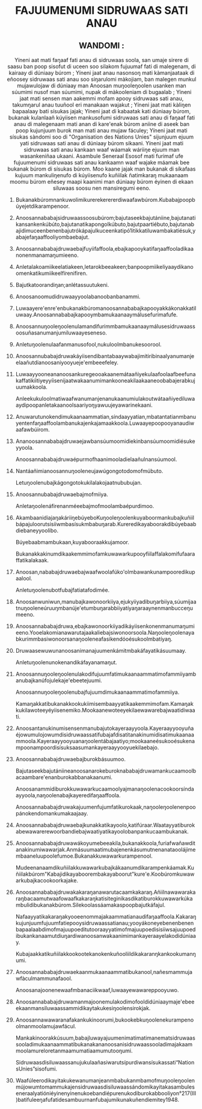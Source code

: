 <h1 align='center'>FAJUUMENUMI SIDRUWAAS SATI ANAU</h1>
<h2 align='center'>WANDOMI :</h2>
<p align='center'>Yíneni aat mati faŋaaf fati anau di sidruwaas soola, san umaje sirere di saasu ban poop sisofut di uceen soo silakom fujuumaf fati di malegenam, di kairaay di dúniaay búrom ;
Yíneni jaat anau nasonsoŋ mati kàmanjaataak di eñoosey sidruwaas sati anau soo siŋarulomi màkojiam, ban malegen munkul mujawulojaw di dúniaay man Anoosan muŋooleŋoolen usanken man súumimi nusof man súumimi, nupak di màkooleniam di bugaalab ;
Yíneni jaat mati sensen man aakemmi mofam apooy sidruwaas sati anau, takumŋarul anau tuuñool eri manakaan wajakut ;
Yíneni jaat mati kàliŋen bapaalaay bati sísukas jajak;
Yíneni jaat di kabaatak kati dúniaay búrom, bukanak kulanlaañ kúyiisen mankusofumi sidruwaas sati anau di faŋaaf fati anau di malegenaam mati anan di kare'enak búrom aniine di aseek ban poop kujunjuum burok man mati anau mujaw fáculey;
Yíneni jaat mati sísukas sàndomi soo di "Organisation des Nations Unies" sijunjuum ejuum yati sidruwaas sati anau di dúniaay búrom sikaani.
Yíneni jaat mati sidruwaas sati anau kankaan waaf wáamak wáriiŋe ejuum man wasankeniñaa ukaani.
Asambule Seneraal
Esosof mati furimaf ufe fujuumenumi sidruwaas sati anau kankaamn waaf wajake máamak bee bukanak búrom di sísukas búrom. Moo kaane jajak man bukanak di síkafaas kujuum mankuliŋenufo di kúyiisenufo kuñiilak ñatimkaraŋ mukaanaam moomu búrom eñesey maapi kaanimi man dúniaay búrom éyinen di ekaan siluwaas soosu nen mansiregumi eeno.</p>
<ol>
  <li>
    <p>Bukanakbúromnankuwolimikurerekerererdiwaafawbúrom.Kubabajpoopbúyejetdikarampenoor.</p>
  </li>
  <li>
    <p>Anoosannababajsidruwaassoosubúrom;bajutaseekbajutániine,bajutanatikansankenkúbúto,bajutanatikapongolkúbuto,bajutpaartiébuto,bajutanabajidimuceenbenenbajutrókápajulkuceenkatipó1itikkatiluwambakatiésuk,yabajefaŋaaffooliyombaebajut.</p>
  </li>
  <li>
    <p>Anoosannababajdruwaebajfuyiifaffoola,ebajkapooykatifaŋaaffooladikaanonenmanamaŋumieeno.</p>
  </li>
  <li>
    <p>Anletalakoamiikeelatiakeen,letarokbeeakeen;banpoopmiikeliyaaydikanoomenkatikumiikeelfírenifiren.</p>
  </li>
  <li>
    <p>Bajutkatoorandiŋan;anlétassuutukeni.</p>
  </li>
  <li>
    <p>Anoosanoomudidruwaayyoolabanoobanbanammi.</p>
  </li>
  <li>
    <p>Luwaayere'enre'enbukanakbúromanoosannababajkapooyakkákonakkatiluwaay.Anoosannababajkapooymbamukaanaaymálusefurimafufe.</p>
  </li>
  <li>
    <p>Anoosannuŋooleŋoolenulamandifurimmbamukaanaaymálusesidruwaassoosuñasanumanjumiluwaayeseneso.</p>
  </li>
  <li>
    <p>Anletuŋoolenulaafanmanusofool,nukuloolmbanukesoorool.</p>
  </li>
  <li>
    <p>Anoosannubabajdruwakáyiisendibantabaaywabajimitiribinaalyanumanjeelaañutdianoosaniyooyueje'embeeefeley.</p>
  </li>
  <li>
    <p>Luwaayyooneananoosankuregeooakaanemátaañiyekulaafoolaafbeefunakaffatikíitiyeyyíisenijaatwakaanumimankooneakilaakaaneoobabajerabkujuumakkoola.</p>
    <p>Anleekukuloolmatiwaafwanumanjenanukaanumiulakoutwátaañiyediluwaaydipoopanletakaanoolsaariyoŋyawuujeyawarinekaani.</p>
  </li>
  <li>
    <p>Anuwarutunokendimukaanaammatian,síndaayyatian,mbatantatianmbanuyentenfaŋaaffoolambanukajenkajamaakkoola.Luwaayepoopooyanaudiwaafawbúirom.</p>
  </li>
  <li>
    <p>Ananoosannababajdruwaejawbansúumoomidiekinbansúumoomidiésukeyyoola.</p>
    <p>Anoosannababajdruwaépurmofhaanimooladielaañulnansúumool.</p>
  </li>
  <li>
    <p>Nantáañimianoosannuŋooleneujawúgongotodomofmúbuto.</p>
    <p>Letuŋoolenubajkágongotokukilalakojaatnububujan.</p>
  </li>
  <li>
    <p>Anoosannubabajdruwaebajmofmiiya.</p>
    <p>Anletaŋoolenáfirenanméeebajmofmoolambaépurdimoo.</p>
  </li>
  <li>
    <p>AkambaanidiajaŋakáriiŋebúyeboKuŋooleŋoolenkuyaboormankubajkuñiilbápajuloorutsisiiwmbasísukmbabuŋarab.Kureredikayaboorakdibúyebaabdiebaneyyoolibo.</p>
    <p>Búyebaabmambukaan,kuyabooraakkujamoor.</p>
    <p>Bukanakkakinumdikaakemmimofamkuwawarkupooyfiilaffalakomifufaaraffatikalakaak.</p>
  </li>
  <li>
    <p>Anoosan,nababajdruwaebajwaafwoolafúko'olmbawankunampooredikupaalool.</p>
    <p>Anletuŋoolenubotfubajfatiatafodimée.</p>
  </li>
  <li>
    <p>Anoosanwuniwun,manubajkawonoorkiiya,ejukyiiyadibuŋarbiiya,súumijaatnuŋooleneúruuŋmbanúje'etumbuŋarabbiiyatíyaŋaraaynenmanbucceŋumeeno.</p>
  </li>
  <li>
    <p>Anoosannababajdruwa,ebajkawonoorkiiyadikáyiisenkonenmanumaŋumieeno.Yooelakomianawarutajaakaliebajsiwonoorsoola.Naŋooleŋoolenayabkurimmbasiwonoorsanaŋooleneafasikendóoésukoolmbatíyaŋ.</p>
  </li>
  <li>
    <p>Druwaasewuwunanoosanimanajuumenkámitmbakáfayatikásuumaay.</p>
    <p>Anletuŋoolenunokenandikáfayanamaŋut.</p>
  </li>
  <li>
    <p>Anoosannuŋooleŋoolenulakodifujuumfatimukaanaammatimofammiiyambanubajkanúfojulekaje'ebeetejuumi.</p>
    <p>Anoosannuŋooleŋoolenubajfujuumdimukaanaammatimofammiiya.</p>
    <p>Kamaŋakkatibukanakkookukiimisembaayyatikaakemmimofam.Kamaŋakkukilawoteeyéyiisenemiko.Mookaanewoteeyekilaewawarebajwaatidiwaati.</p>
  </li>
  <li>
    <p>Anoosantanukinumisensenmanubajutokayeraayyoola.Kayeraayyooyuñaéjowumulojowumdisidruwaassatifubajafdisatitanakinumidisatimukaanaammoola.Kayeraayyooyuanaŋoolentábajaatiyo;mookaaneésukooésukenampoonampoordisísuksaasumankayeraayyooyuekilaebajo.</p>
  </li>
  <li>
    <p>Anoosannababajdruwaebajburokbásuumoo.</p>
    <p>Bajutaseekbajutániineanoosanarokeburoknababajdruwamankucaamoolbacaambare'enanburokabbanakaanumi.</p>
    <p>Anoosanammidiburokkuwawarkucaamoolyajmanaŋoolenacookoorsíndaayyoola,naŋoolenabajkayeredifaŋaaffoola.</p>
    <p>Anoosannababajdruwakajuumenfujumfatikurokaak,naŋooleŋoolenenpoopánokendomankumakaajaay.</p>
  </li>
  <li>
    <p>Anoosannababajdruwaebajkunakkatikayoolo,katifúraar.Waatayyatiburokabewawarerewoorbandiebajwaatiyatikayoolobanpankucaambukanak.</p>
  </li>
  <li>
    <p>Anoosannababajdruwawákoyumebeeakila,bukanakkoola,furiafwañawditanakinumiwawarjak.Anmásuumaatimubajenenkásumutnenanataoolájimembaaneluupoolefumoe.Bukanakkuwawarkurampenool.</p>
    <p>Mudeenanaamdikuñiilakkuwawarkubajkákaanumdikarampenkáamak.Kuñiilakbúrom"Kabajidikayaboorembakayaboorut"kure'e.Koobúromkuwawarkubajkacookoorkajake.</p>
  </li>
  <li>
    <p>Anoosannababajdruwakakaraŋanawarutacaamkakaraŋ.Añiilnawawarakaraŋbacaamutwaafowaafkakaraŋkatisiteginikasdikatiburokkuwawarkúkambulidibukanakbúrom.Silekoolassáamakaspoopbajutkáfajul.</p>
    <p>Nafaayyatikakaraŋakyooeenommajakaammatianaudifaŋaaffoola.Kakaraŋkujunjuumfujuumfatiepooysidruwaassatianau;yooyákoneyebenenbenenbapaalaabdimofmajuupoeditutooraayyatimofmajuupoedisisiiwsajuupoedibukankanaamutdiuŋardiwanoosanwakaanimimankayeraayelakodidúniaay.</p>
    <p>Kubajaakkatikuñiilakkookootekanokenkuñooliildikakaranŋkankookumanŋumi.</p>
  </li>
  <li>
    <p>Anoosannababajdruwaekaanmukaanaammatibukanool,nañesmammujawfàculmammunafaool.</p>
    <p>Anoosanajoonenewaafmbanaciikwaaf,luwaayewawareppooyuwo.</p>
  </li>
  <li>
    <p>Anoosannababajdruwamanmajoonemulakodimofooldidúniaaymaje'ebeeekaanmansiluwaassammidikaytakukesiŋoolensirokjak.</p>
  </li>
  <li>
    <p>Anoosannawawaranafakankukinoorumi,bukookebkuŋoolenekurampenoolmanmoolamujawfácul.</p>
    <p>Mankakinoorakkúsuum,babajluwayajuumenimatimatimanematsidruwaassooladimukaanaammatibukanakananoosanisidruwaassooladimajakaammoolamureloretanmaamumatiaamumutooŋumi.</p>
    <p>Sidruwaasdisiluwaassanujukulaañasiwarutsípurdiwansísukassati“NationsUnies”sisofumi.</p>
  </li>
  <li>
    <p>Waafúleerodikayitakukewanumanjeanmbabukanmbamofmuŋooleŋoolenmújowumtomammukajensidruwaasdisiluwaassándomikayitakasambuleseneraalyatióniéyinenyinenukoebandiépurenukodiburokabbooliyon°217(III)batifuleeŋafufatidesambuurnanfubajumikunakuñendiemitey1948.</p>
  </li>
</ol>